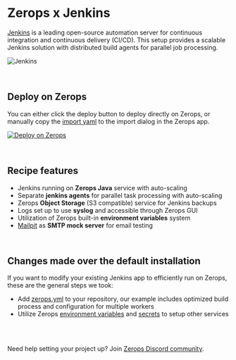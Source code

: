 # Zerops x Jenkins

[Jenkins](https://jenkins.io) is a leading open-source automation server for continuous integration and continuous delivery (CI/CD). This setup provides a scalable Jenkins solution with distributed build agents for parallel job processing.

![Jenkins](https://www.jenkins.io/images/logos/jenkins/jenkins.svg)

<br/>

## Deploy on Zerops
You can either click the deploy button to deploy directly on Zerops, or manually copy the [import yaml](https://github.com/zeropsio/recipe-jenkins/blob/main/zerops-project-import.yml) to the import dialog in the Zerops app.

[![Deploy on Zerops](https://github.com/zeropsio/recipe-shared-assets/blob/main/deploy-button/green/deploy-button.svg)](https://app.zerops.io/recipe/jenkins)

<br/>

## Recipe features

- Jenkins running on **Zerops Java** service with auto-scaling
- Separate **jenkins agents** for parallel task processing with auto-scaling
- Zerops **Object Storage** (S3 compatible) service for Jenkins backups
- Logs set up to use **syslog** and accessible through Zerops GUI
- Utilization of Zerops built-in **environment variables** system
- [Mailpit](https://github.com/axllent/mailpit) as **SMTP mock server** for email testing

<br/>

## Changes made over the default installation

If you want to modify your existing Jenkins app to efficiently run on Zerops, these are the general steps we took:

- Add [zerops.yml](https://github.com/zeropsio/recipe-jenkins/blob/main/zerops.yml) to your repository, our example includes optimized build process and configuration for multiple workers
- Utilize Zerops [environment variables](https://github.com/zeropsio/recipe-jenkins/blob/main/zerops.yml#L53-L66) and [secrets](https://github.com/zeropsio/recipe-jenkins/blob/main/zerops-project-import.yml#L12-L14) to setup other services

<br/>
<br/>

Need help setting your project up? Join [Zerops Discord community](https://discord.com/invite/WDvCZ54).
